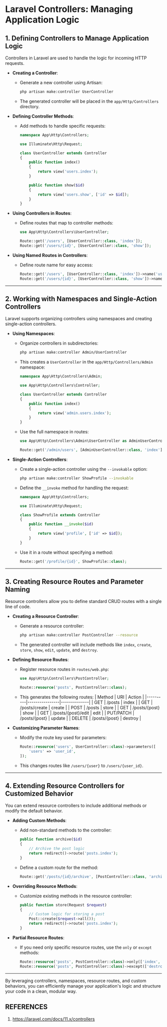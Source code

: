 # Laravel Controllers: Managing Application Logic

## 1. Defining Controllers to Manage Application Logic
Controllers in Laravel are used to handle the logic for incoming HTTP requests.

- **Creating a Controller**:
  - Generate a new controller using Artisan:
    ```bash
    php artisan make:controller UserController
    ```
  - The generated controller will be placed in the `app/Http/Controllers` directory.

- **Defining Controller Methods**:
  - Add methods to handle specific requests:
    ```php
    namespace App\Http\Controllers;

    use Illuminate\Http\Request;

    class UserController extends Controller
    {
        public function index()
        {
            return view('users.index');
        }

        public function show($id)
        {
            return view('users.show', ['id' => $id]);
        }
    }
    ```

- **Using Controllers in Routes**:
  - Define routes that map to controller methods:
    ```php
    use App\Http\Controllers\UserController;

    Route::get('/users', [UserController::class, 'index']);
    Route::get('/users/{id}', [UserController::class, 'show']);
    ```
- **Using Named Routes in Controllers**:
  - Define route name for easy access:
    ```php
    Route::get('/users', [UserController::class, 'index'])->name('users.index');
    Route::get('/users/{id}', [UserController::class, 'show'])->name('users.show');
    ```


---

## 2. Working with Namespaces and Single-Action Controllers
Laravel supports organizing controllers using namespaces and creating single-action controllers.

- **Using Namespaces**:
  - Organize controllers in subdirectories:
    ```bash
    php artisan make:controller Admin/UserController
    ```
  - This creates a `UserController` in the `app/Http/Controllers/Admin` namespace:
    ```php
    namespace App\Http\Controllers\Admin;

    use App\Http\Controllers\Controller;

    class UserController extends Controller
    {
        public function index()
        {
            return view('admin.users.index');
        }
    }
    ```

  - Use the full namespace in routes:
    ```php
    use App\Http\Controllers\Admin\UserController as AdminUserController;

    Route::get('/admin/users', [AdminUserController::class, 'index']);
    ```

- **Single-Action Controllers**:
  - Create a single-action controller using the `--invokable` option:
    ```bash
    php artisan make:controller ShowProfile --invokable
    ```
  - Define the `__invoke` method for handling the request:
    ```php
    namespace App\Http\Controllers;

    use Illuminate\Http\Request;

    class ShowProfile extends Controller
    {
        public function __invoke($id)
        {
            return view('profile', ['id' => $id]);
        }
    }
    ```
  - Use it in a route without specifying a method:
    ```php
    Route::get('/profile/{id}', ShowProfile::class);
    ```

---

## 3. Creating Resource Routes and Parameter Naming
Resource controllers allow you to define standard CRUD routes with a single line of code.

- **Creating a Resource Controller**:
  - Generate a resource controller:
    ```bash
    php artisan make:controller PostController --resource
    ```
  - The generated controller will include methods like `index`, `create`, `store`, `show`, `edit`, `update`, and `destroy`.

- **Defining Resource Routes**:
  - Register resource routes in `routes/web.php`:
    ```php
    use App\Http\Controllers\PostController;

    Route::resource('posts', PostController::class);
    ```
  - This generates the following routes:
    | Method   | URI            | Action       |
    |----------|----------------|--------------|
    | GET      | /posts         | index        |
    | GET      | /posts/create  | create       |
    | POST     | /posts         | store        |
    | GET      | /posts/{post}  | show         |
    | GET      | /posts/{post}/edit | edit   |
    | PUT/PATCH | /posts/{post} | update       |
    | DELETE   | /posts/{post}  | destroy      |

- **Customizing Parameter Names**:
  - Modify the route key used for parameters:
    ```php
    Route::resource('users', UserController::class)->parameters([
        'users' => 'user_id',
    ]);
    ```
  - This changes routes like `/users/{user}` to `/users/{user_id}`.

---

## 4. Extending Resource Controllers for Customized Behavior
You can extend resource controllers to include additional methods or modify the default behavior.

- **Adding Custom Methods**:
  - Add non-standard methods to the controller:
    ```php
    public function archive($id)
    {
        // Archive the post logic
        return redirect()->route('posts.index');
    }
    ```

  - Define a custom route for the method:
    ```php
    Route::get('/posts/{id}/archive', [PostController::class, 'archive'])->name('posts.archive');
    ```

- **Overriding Resource Methods**:
  - Customize existing methods in the resource controller:
    ```php
    public function store(Request $request)
    {
        // Custom logic for storing a post
        Post::create($request->all());
        return redirect()->route('posts.index');
    }
    ```

- **Partial Resource Routes**:
  - If you need only specific resource routes, use the `only` or `except` methods:
    ```php
    Route::resource('posts', PostController::class)->only(['index', 'show']);
    Route::resource('posts', PostController::class)->except(['destroy']);
    ```

---

By leveraging controllers, namespaces, resource routes, and custom behaviors, you can efficiently manage your application's logic and structure your code in a clean, modular way.


## REFERENCES
1. https://laravel.com/docs/11.x/controllers
